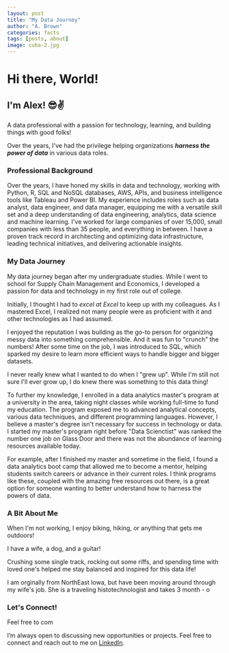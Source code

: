 ```yaml
---
layout: post
title: "My Data Journey"
author: "A. Brown"
categories: facts
tags: [posts, about]
image: cuba-2.jpg
---
```


# Hi there, World!

## I'm Alex! 😎✌️

A data professional with a passion for technology, learning, and building things with good folks!

Over the years, I've had the privilege helping organizations _**harness the power of data**_ in various data roles.

### Professional Background

Over the years, I have honed my skills in data and technology, working with Python, R, SQL and NoSQL databases, AWS, APIs, and business intelligence tools like Tableau and Power BI. My experience includes roles such as data analyst, data engineer, and data manager, equipping me with a versatile skill set and a deep understanding of data engineering, analytics, data science and machine learning. I've worked for large companies of over 15,000, small companies with less than 35 people, and everything in between. I have a proven track record in architecting and optimizing data infrastructure, leading technical initiatives, and delivering actionable insights.

### My Data Journey

My data journey began after my undergraduate studies. While I went to school for Supply Chain Management and Economics, I developed a passion for data and technology in my first role out of college.

Initially, I thought I had to *excel at Excel* to keep up with my colleagues. As I mastered Excel, I realized not many people were as proficient with it and other technologies as I had assumed.

I enjoyed the reputation I was building as the go-to person for organizing messy data into something comprehensible. And it was fun to "crunch" the numbers! After some time on the job, I was introduced to SQL, which sparked my desire to learn more efficient ways to handle bigger and bigger datasets.

I never really knew what I wanted to do when I "grew up". While I'm still not sure I'll ever grow up, I do knew there was something to this data thing!

To further my knowledge, I enrolled in a data analytics master's program at a university in the area, taking night classes while working full-time to fund my education. The program exposed me to advanced analytical concepts, various data techniques, and different programming languages. However, I believe a master's degree isn't necessary for success in technology or data. I started my master's program right before "Data Scienctist" was ranked the number one job on Glass Door and there was not the abundance of learning resources available today.

For example, after I finished my master and sometime in the field, I found a data analytics boot camp that allowed me to become a mentor, helping students switch careers or advance in their current roles. I think programs like these, coupled with the amazing free resources out there, is a great option for someone wanting to better understand how to harness the powers of data.

### A Bit About Me

When I'm not working, I enjoy biking, hiking, or anything that gets me outdoors!

I have a wife, a dog, and a guitar!

Crushing some single track, rocking out some riffs, and spending time with loved one's helped me stay balanced and inspired for this data life!

I am orginally from NorthEast Iowa, but have been moving around through my wife's job. She is a traveling histotechnologist and takes 3 month - o

### Let's Connect!

Feel free to com

I’m always open to discussing new opportunities or projects. Feel free to connect and reach out to me on [LinkedIn](https://www.linkedin.com/in/alex-brown-b93aa029/).